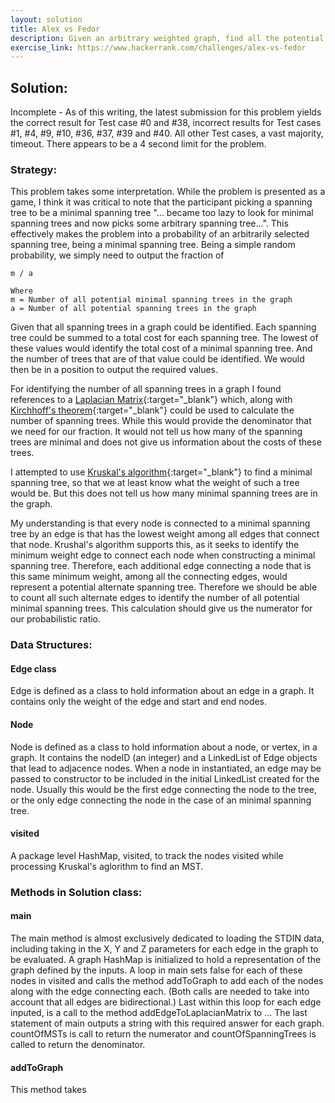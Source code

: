 ```yaml
---
layout: solution
title: Alex vs Fedor
description: Given an arbitrary weighted graph, find all the potential spanning trees and all the potential minimal spanning trees so that a fraction can be outputted that will reflect the probably of randomly selected spanning tree, being a minimal spanning tree.
exercise_link: https://www.hackerrank.com/challenges/alex-vs-fedor
---
```

## Solution:
Incomplete - As of this writing, the latest submission for this problem yields the correct result for Test case #0 and #38, incorrect results for Test cases #1, #4, #9, #10, #36, #37, #39 and #40. All other Test cases, a vast majority, timeout. There appears to be a 4 second limit for the problem.
### Strategy:
This problem takes some interpretation. While the problem is presented as a game, I think it was critical to note that the participant picking a spanning tree to be a minimal spanning tree "... became too lazy to look for minimal spanning trees and now picks some arbitrary spanning tree...". This effectively makes the problem into a probability of an arbitrarily selected spanning tree, being a minimal spanning tree. Being a simple random probability, we simply need to output the fraction of
~~~
m / a

Where
m = Number of all potential minimal spanning trees in the graph
a = Number of all potential spanning trees in the graph
~~~
Given that all spanning trees in a graph could be identified. Each spanning tree could be summed to a total cost for each spanning tree. The lowest of these values would identify the total cost of a minimal spanning tree. And the number of trees that are of that value could be identified. We would then be in a position to output the required values.

For identifying the number of all spanning trees in a graph I found references to a [Laplacian Matrix](https://en.wikipedia.org/wiki/Laplacian_matrix){:target="\_blank"} which, along with [Kirchhoff's theorem](https://en.wikipedia.org/wiki/Kirchhoff%27s_theorem){:target="\_blank"} could be used to calculate the number of spanning trees. While this would provide the denominator that we need for our fraction. It would not tell us how many of the spanning trees are minimal and does not give us information about the costs of these trees.

I attempted to use [Kruskal's algorithm](https://en.wikipedia.org/wiki/Kruskal%27s_algorithm){:target="\_blank"} to find a minimal spanning tree, so that we at least know what the weight of such a tree would be. But this does not tell us how many minimal spanning trees are in the graph.

My understanding is that every node is connected to a minimal spanning tree by an edge is that has the lowest weight among all edges that connect that node. Krushal's algorithm supports this, as it seeks to identify the minimum weight edge to connect each node when constructing a minimal spanning tree. Therefore, each additional edge connecting a node that is this same minimum weight, among all the connecting edges, would represent a potential alternate spanning tree. Therefore we should be able to count all such alternate edges to identify the number of all potential minimal spanning trees. This calculation should give us the numerator for our probabilistic ratio.
### Data Structures:
#### Edge class
Edge is defined as a class to hold information about an edge in a graph. It contains only the weight of the edge and start and end nodes.
#### Node
Node is defined as a class to hold information about a node, or vertex, in a graph. It contains the nodeID (an integer) and a LinkedList of Edge objects that lead to adjacence nodes. When a node in instantiated, an edge may be passed to constructor to be included in the initial LinkedList created for the node. Usually this would be the first edge connecting the node to the tree, or the only edge connecting the node in the case of an minimal spanning tree.
#### visited
A package level HashMap, visited, to track the nodes visited while processing Kruskal's aglorithm to find an MST.
### Methods in Solution class:
#### main
The main method is almost exclusively dedicated to loading the STDIN data, including taking in the X, Y and Z parameters for each edge in the graph to be evaluated. A graph HashMap is initialized to hold a representation of the graph defined by the inputs. A loop in main sets false for each of these nodes in visited and calls the method addToGraph to add each of the nodes along with the edge connecting each. (Both calls are needed to take into account that all edges are bidirectional.) Last within this loop for each edge inputed, is a call to the method addEdgeToLaplacianMatrix to ...
The last statement of main outputs a string with this required answer for each graph. countOfMSTs is call to return the numerator and countOfSpanningTrees is called to return the denominator.
#### addToGraph
This method takes
